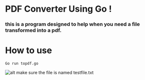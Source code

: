 # PDF Converter Using Go !

### this is a program designed to help when you need a file transformed into a pdf. 

# How to use 

```
Go run topdf.go
```



![alt make sure the file is named testfile.txt](http://makeutility/img.png)
<!-- #### make sure the file is named testfile.txt -->